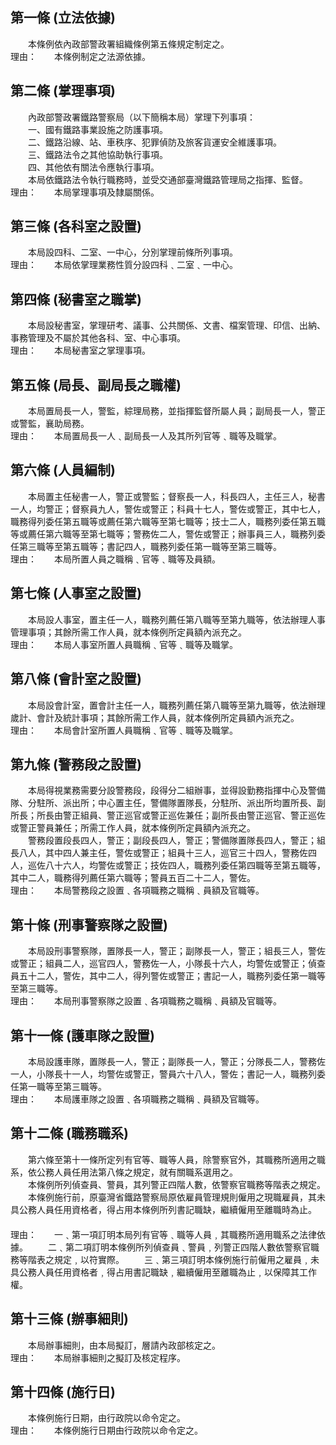 第一條 (立法依據)
-----------------
　　本條例依內政部警政署組織條例第五條規定制定之。  
理由：　　本條例制定之法源依據。

第二條 (掌理事項)
-----------------
　　內政部警政署鐵路警察局（以下簡稱本局）掌理下列事項：  
　　一、國有鐵路事業設施之防護事項。  
　　二、鐵路沿線、站、車秩序、犯罪偵防及旅客貨運安全維護事項。  
　　三、鐵路法令之其他協助執行事項。  
　　四、其他依有關法令應執行事項。  
　　本局依鐵路法令執行職務時，並受交通部臺灣鐵路管理局之指揮、監督。  
理由：　　本局掌理事項及隸屬關係。

第三條 (各科室之設置)
---------------------
　　本局設四科、二室、一中心，分別掌理前條所列事項。  
理由：　　本局依掌理業務性質分設四科﹑二室﹑一中心。

第四條 (秘書室之職掌)
---------------------
　　本局設秘書室，掌理研考、議事、公共關係、文書、檔案管理、印信、出納、事務管理及不屬於其他各科、室、中心事項。  
理由：　　本局秘書室之掌理事項。

第五條 (局長、副局長之職權)
---------------------------
　　本局置局長一人，警監，綜理局務，並指揮監督所屬人員；副局長一人，警正或警監，襄助局務。  
理由：　　本局置局長一人﹑副局長一人及其所列官等﹑職等及職掌。

第六條 (人員編制)
-----------------
　　本局置主任秘書一人，警正或警監；督察長一人，科長四人，主任三人，秘書一人，均警正；督察員九人，警佐或警正；科員十七人，警佐或警正，其中七人，職務得列委任第五職等或薦任第六職等至第七職等；技士二人，職務列委任第五職等或薦任第六職等至第七職等；警務佐二人，警佐或警正；辦事員三人，職務列委任第三職等至第五職等；書記四人，職務列委任第一職等至第三職等。  
理由：　　本局所置人員之職稱﹑官等﹑職等及員額。

第七條 (人事室之設置)
---------------------
　　本局設人事室，置主任一人，職務列薦任第八職等至第九職等，依法辦理人事管理事項；其餘所需工作人員，就本條例所定員額內派充之。  
理由：　　本局人事室所置人員職稱﹑官等﹑職等及職掌。

第八條 (會計室之設置)
---------------------
　　本局設會計室，置會計主任一人，職務列薦任第八職等至第九職等，依法辦理歲計、會計及統計事項；其餘所需工作人員，就本條例所定員額內派充之。  
理由：　　本局會計室所置人員職稱﹑官等﹑職等及職掌。

第九條 (警務段之設置)
---------------------
　　本局得視業務需要分設警務段，段得分二組辦事，並得設勤務指揮中心及警備隊、分駐所、派出所；中心置主任，警備隊置隊長，分駐所、派出所均置所長、副所長；所長由警正組員、警正巡官或警正巡佐兼任；副所長由警正巡官、警正巡佐或警正警員兼任；所需工作人員，就本條例所定員額內派充之。  
　　警務段置段長四人，警正；副段長四人，警正；警備隊置隊長四人，警正；組長八人，其中四人兼主任，警佐或警正；組員十三人，巡官三十四人，警務佐四人，巡佐八十六人，均警佐或警正；技佐四人，職務列委任第四職等至第五職等，其中二人，職務得列薦任第六職等；警員五百二十二人，警佐。  
理由：　　本局警務段之設置﹑各項職務之職稱﹑員額及官職等。

第十條 (刑事警察隊之設置)
-------------------------
　　本局設刑事警察隊，置隊長一人，警正；副隊長一人，警正；組長三人，警佐或警正；組員二人，巡官四人，警務佐一人，小隊長十六人，均警佐或警正；偵查員五十二人，警佐，其中二人，得列警佐或警正；書記一人，職務列委任第一職等至第三職等。  
理由：　　本局刑事警察隊之設置﹑各項職務之職稱﹑員額及官職等。

第十一條 (護車隊之設置)
-----------------------
　　本局設護車隊，置隊長一人，警正；副隊長一人，警正；分隊長二人，警務佐一人，小隊長十一人，均警佐或警正，警員六十八人，警佐；書記一人，職務列委任第一職等至第三職等。  
理由：　　本局護車隊之設置﹑各項職務之職稱﹑員額及官職等。

第十二條 (職務職系)
-------------------
　　第六條至第十一條所定列有官等、職等人員，除警察官外，其職務所適用之職系，依公務人員任用法第八條之規定，就有關職系選用之。  
　　本條例所列偵查員、警員，其列警正四階人數，依警察官職務等階表之規定。  
　　本條例施行前，原臺灣省鐵路警察局原依雇員管理規則僱用之現職雇員，其未具公務人員任用資格者，得占用本條例所列書記職缺，繼續僱用至離職時為止。  
　　  
理由：　　一﹑第一項訂明本局列有官等﹑職等人員﹐其職務所適用職系之法律依據。
　　二﹑第二項訂明本條例所列偵查員﹑警員﹐列警正四階人數依警察官職務等階表之規定﹐以符實際。
　　三﹑第三項訂明本條例施行前僱用之雇員﹐未具公務人員任用資格者﹐得占用書記職缺﹐繼續僱用至離職為止﹐以保障其工作權。

第十三條 (辦事細則)
-------------------
　　本局辦事細則，由本局擬訂，層請內政部核定之。  
理由：　　本局辦事細則之擬訂及核定程序。

第十四條 (施行日)
-----------------
　　本條例施行日期，由行政院以命令定之。  
理由：　　本條例施行日期由行政院以命令定之。